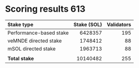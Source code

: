 # Scoring results 613

| Stake type              | Stake (SOL)    | Validators     |
|:------------------------|---------------:|---------------:|
| Performance-based stake | 6428357        | 195            |
| veMNDE directed stake   | 1748412        | 88             |
| mSOL directed stake     | 1963713        | 88             |
|                         |                |                |
| **Total stake**         | 10140482       | 255            |